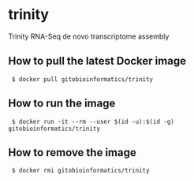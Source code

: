 # trinity 

Trinity RNA-Seq de novo transcriptome assembly

## How to pull the latest Docker image
```
 $ docker pull gitobioinformatics/trinity
```

## How to run the image
```
 $ docker run -it --rm --user $(id -u):$(id -g) gitobioinformatics/trinity
```

## How to remove the image
```
 $ docker rmi gitobioinformatics/trinity
```

[DockerHub]: (https://hub.docker.com/r/gitobioinformatics/trinity)
[Quay]: (https://quay.io/repository/gitobioinformatics/trinity)

